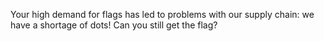 Your high demand for flags has led to problems with our supply chain: we have a shortage of dots! Can you still get the flag?
